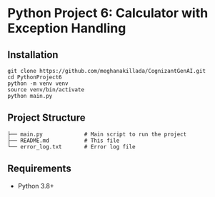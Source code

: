 # Python Project 6: Calculator with Exception Handling

## Installation
```
git clone https://github.com/meghanakillada/CognizantGenAI.git
cd PythonProject6
python -m venv venv
source venv/bin/activate
python main.py
```

## Project Structure
```
├── main.py             # Main script to run the project
├── README.md           # This file
└── error_log.txt       # Error log file
```

## Requirements
- Python 3.8+